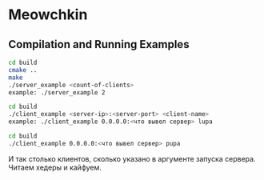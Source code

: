 # Meowchkin

## Compilation and Running Examples

```bash
cd build
cmake ..
make
./server_example <count-of-clients>
example: ./server_example 2
```
 
```bash
cd build
./client_example <server-ip>:<server-port> <client-name>
example: ./client_example 0.0.0.0:<что вывел сервер> lupa
```

```bash
cd build
./client_example 0.0.0.0:<что вывел сервер> pupa
```

И так столько клиентов, сколько указано в аргументе запуска сервера.
Читаем хедеры и кайфуем.
